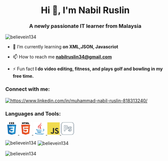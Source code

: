 <h1 align="center">Hi 👋, I'm Nabil Ruslin</h1>
<h3 align="center">A newly passionate IT learner from Malaysia</h3>

<p align="left"> <img src="https://komarev.com/ghpvc/?username=believein134&label=Profile%20views&color=0e75b6&style=flat" alt="believein134" /> </p>

- 🌱 I’m currently learning **on XML,JSON, Javascriot**

- 📫 How to reach me **nabilruslin34@gmail.com**

- ⚡ Fun fact **I do video editing, fitness, and plays golf and bowling in my free time.**

<h3 align="left">Connect with me:</h3>
<p align="left">
<a href="https://linkedin.com/in/https://www.linkedin.com/in/muhammad-nabil-ruslin-818313240/" target="blank"><img align="center" src="https://raw.githubusercontent.com/rahuldkjain/github-profile-readme-generator/master/src/images/icons/Social/linked-in-alt.svg" alt="https://www.linkedin.com/in/muhammad-nabil-ruslin-818313240/" height="30" width="40" /></a>
</p>

<h3 align="left">Languages and Tools:</h3>
<p align="left"> <a href="https://www.w3schools.com/css/" target="_blank" rel="noreferrer"> <img src="https://raw.githubusercontent.com/devicons/devicon/master/icons/css3/css3-original-wordmark.svg" alt="css3" width="40" height="40"/> </a> <a href="https://www.w3.org/html/" target="_blank" rel="noreferrer"> <img src="https://raw.githubusercontent.com/devicons/devicon/master/icons/html5/html5-original-wordmark.svg" alt="html5" width="40" height="40"/> </a> <a href="https://www.java.com" target="_blank" rel="noreferrer"> <img src="https://raw.githubusercontent.com/devicons/devicon/master/icons/java/java-original.svg" alt="java" width="40" height="40"/> </a> <a href="https://developer.mozilla.org/en-US/docs/Web/JavaScript" target="_blank" rel="noreferrer"> <img src="https://raw.githubusercontent.com/devicons/devicon/master/icons/javascript/javascript-original.svg" alt="javascript" width="40" height="40"/> </a> <a href="https://www.photoshop.com/en" target="_blank" rel="noreferrer"> <img src="https://raw.githubusercontent.com/devicons/devicon/master/icons/photoshop/photoshop-line.svg" alt="photoshop" width="40" height="40"/> </a> </p>

<p><img align="left" src="https://github-readme-stats.vercel.app/api/top-langs?username=believein134&show_icons=true&locale=en&layout=compact" alt="believein134" /></p>

<p>&nbsp;<img align="center" src="https://github-readme-stats.vercel.app/api?username=believein134&show_icons=true&locale=en" alt="believein134" /></p>

<p><img align="center" src="https://github-readme-streak-stats.herokuapp.com/?user=believein134&" alt="believein134" /></p>
